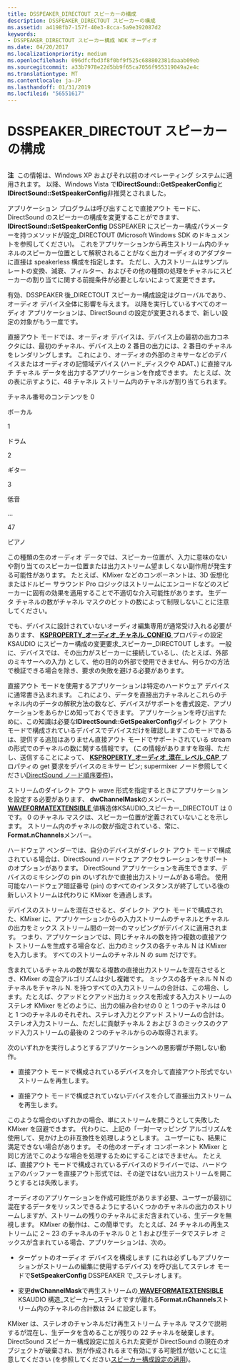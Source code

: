 ```yaml
---
title: DSSPEAKER_DIRECTOUT スピーカーの構成
description: DSSPEAKER_DIRECTOUT スピーカーの構成
ms.assetid: a4198fb7-157f-40e3-8cca-5a9e392087d2
keywords:
- DSSPEAKER_DIRECTOUT スピーカー構成 WDK オーディオ
ms.date: 04/20/2017
ms.localizationpriority: medium
ms.openlocfilehash: 096dfcfbd3f8f0bf9f525c688802381daaab09eb
ms.sourcegitcommit: a33b7978e22d5bb9f65ca7056f955319049a2e4c
ms.translationtype: MT
ms.contentlocale: ja-JP
ms.lasthandoff: 01/31/2019
ms.locfileid: "56551617"
---
```

# <a name="dsspeakerdirectout-speaker-configuration"></a>DSSPEAKER\_DIRECTOUT スピーカーの構成


## <span id="dsspeaker_directout_speaker_configuration"></span><span id="DSSPEAKER_DIRECTOUT_SPEAKER_CONFIGURATION"></span>


**注**  この情報は、Windows XP およびそれ以前のオペレーティング システムに適用されます。 以降、Windows Vista で**IDirectSound::GetSpeakerConfig**と**IDirectSound::SetSpeakerConfig**非推奨とされました。

 

アプリケーション プログラムは呼び出すことで直接アウト モードに、DirectSound のスピーカーの構成を変更することができます、 **IDirectSound::SetSpeakerConfig** DSSPEAKER にスピーカー構成パラメーターを持つメソッドが設定\_DIRECTOUT (Microsoft Windows SDK のドキュメントを参照してください)。 これをアプリケーションから再生ストリーム内のチャネルのスピーカー位置として解釈されることがなく出力オーディオのアダプターに直接は speakerless 構成を指定します。 ただし、入力ストリームはサンプル レートの変換、減衰、フィルター、およびその他の種類の処理をチャネルにスピーカーの割り当てに関する前提条件が必要としないによって変更できます。

有効、DSSPEAKER 後\_DIRECTOUT スピーカー構成設定はグローバルであり、オーディオ デバイス全体に影響を与えます。 以降を実行しているすべてのオーディオ アプリケーションは、DirectSound の設定が変更されるまで、新しい設定の対象がもう一度です。

直接アウト モードでは、オーディオ デバイスは、デバイス上の最初の出力コネクタには、最初のチャネル、デバイス上の 2 番目の出力には、2 番目のチャネルをレンダリングします。 これにより、オーディオの外部のミキサーなどのデバイスまたはオーディオの記憶域デバイス (ハード_ディスクや ADAT、) に直接マルチ チャネル データを出力するアプリケーションを作成できます。 たとえば、次の表に示すように、48 チャネル ストリーム内のチャネルが割り当てられます。

チャネル番号のコンテンツを 0

ボーカル

1

ドラム

2

ギター

3

低音

...

47

ピアノ

 

この種類の生のオーディオ データでは、スピーカー位置が、入力に意味のないや割り当てのスピーカー位置または出力ストリーム望ましくない副作用が発生する可能性があります。 たとえば、KMixer などのコンポーネントは、3D 仮想化またはドルビー サラウンド Pro ロジックはストリームにエンコードなどのスピーカーに固有の効果を適用することで不適切な介入可能性があります。 生データ チャネルの数がチャネル マスクのビットの数によって制限しないことに注意してください。

でも、デバイスに設計されていないオーディオ編集専用が通常受け入れる必要があります、 [ **KSPROPERTY\_オーディオ\_チャネル\_CONFIG** ](https://msdn.microsoft.com/library/windows/hardware/ff537250)プロパティの設定KSAUDIO にスピーカー構成の変更要求\_スピーカー\_DIRECTOUT します。 一般に、デバイスでは、その出力がスピーカーに接続しているし、(たとえば、外部のミキサーへの入力) として、他の目的の外部で使用できません、何らかの方法で検証できる場合を除き、要求の失敗を避ける必要があります。

直接アウト モードを使用するアプリケーションは特定のハードウェア デバイスに通常書き込まれます。 これにより、データを直接出力チャネルとこれらのチャネル内のデータの解釈方法の数など、デバイスがサポートを書式設定、アプリケーションをあらかじめ知っておくできます。 アプリケーションを呼び出すために、この知識は必要な**IDirectSound::GetSpeakerConfig**ダイレクト アウト モードで構成されているデバイスでデバイスだけを確認しますこのモードであるは、提供する追加はありません直接アウト モードでサポートされている stream の形式でのチャネルの数に関する情報です。 (この情報がありますを取得、ただし、送信することによって、 [ **KSPROPERTY\_オーディオ\_混在\_レベル\_CAP** ](https://msdn.microsoft.com/library/windows/hardware/ff537291)プロパティの get 要求をデバイスのミキサー ピン; supermixer ノード参照してください[DirectSound ノード順序要件](directsound-node-ordering-requirements.md))。

ストリームのダイレクト アウト wave 形式を指定するときにアプリケーションを設定する必要があります、 **dwChannelMask**のメンバー、 [ **WAVEFORMATEXTENSIBLE** ](https://msdn.microsoft.com/library/windows/hardware/ff538802)値構造体KSAUDIO\_スピーカー\_DIRECTOUT は 0 です。 0 のチャネル マスクは、スピーカー位置が定義されていないことを示します。 ストリーム内のチャネルの数が指定されている、常に、 **Format.nChannels**メンバー。

ハードウェア ベンダーでは、自分のデバイスがダイレクト アウト モードで構成されている場合は、DirectSound ハードウェア アクセラレーションをサポートのオプションがあります。 DirectSound アプリケーションを再生できます、デバイスのミキシングの pin のいずれかで直接出力ストリームがある場合。 使用可能なハードウェア暗証番号 (pin) のすべてのインスタンスが終了している後の新しいストリームは代わりに KMixer を通過します。

デバイスのストリームを混在させると、ダイレクト アウト モードで構成された、KMixer に、アプリケーションからの入力ストリームのチャネルとチャネルの出力をミックス ストリーム間の一対一のマッピングがデバイスに適用されます。 つまり、アプリケーションでは、同じチャネルの数を持つ複数の直接アウト ストリームを生成する場合など、出力のミックスの各チャネル N は KMixer を入力します。 すべてのストリームのチャネル N の sum だけです。

含まれているチャネルの数が異なる複数の直接出力ストリームを混在させるとき、KMixer の混合アルゴリズムは少し複雑です。 ミックスの各チャネル N N のチャネルをチャネル N. を持つすべての入力ストリームの合計は、この場合、します。たとえば、クアッドとクアッド出力ミックスを形成する入力ストリームのステレオ KMixer をどのように、出力の組み合わせの 0 と 1 つのチャネルは 0 と 1 つのチャネルのそれぞれ、ステレオ入力とクアッド ストリームの合計は。 ステレオ入力ストリーム、ただしに貢献チャネル 2 および 3 のミックスのクアッド入力ストリームの最後の 2 つのチャネルからのみ取得されます。

次のいずれかを実行しようとするアプリケーションへの悪影響が予期しない動作。

-   直接アウト モードで構成されているデバイスを介して直接アウト形式でないストリームを再生します。

-   直接アウト モードで構成されていないデバイスを介して直接出力ストリームを再生します。

このような場合のいずれかの場合、単にストリームを開こうとして失敗した KMixer を回避できます。 代わりに、上記の「一対一マッピング アルゴリズムを使用して、見かけ上の非互換性を処理しようとします。 ユーザーにも、結果に満足できない場合があります。 その他のオーディオ コンポーネント KMixer と同じ方法でこのような場合を処理するためにすることはできません。 たとえば、直接アウト モードで構成されているデバイスのドライバーでは、ハードウェアのバッファーを直接アウト形式では、その逆ではない出力ストリームを開こうとするとは失敗します。

オーディオのアプリケーションを作成可能性があります必要、ユーザーが最初に混在するデータをリッスンできるようにするいくつかのチャネルの出力のストリームしますが、ストリームの残りのチャネルにまだ含まれている、生データを無視します。 KMixer の動作は、この簡単です。 たとえば、24 チャネルの再生ストリームに 2 ~ 23 のチャネルのチャネル 0 と 1 および生データでステレオ ミックスが含まれている場合、アプリケーションは、次の。

-   ターゲットのオーディオ デバイスを構成します (これは必ずしもアプリケーションがストリームの編集に使用するデバイス) を呼び出してステレオ モードで**SetSpeakerConfig** DSSPEAKER で\_ステレオします。

-   変更**dwChannelMask**で再生ストリームの[ **WAVEFORMATEXTENSIBLE** ](https://msdn.microsoft.com/library/windows/hardware/ff538802) KSAUDIO 構造\_スピーカー\_ステレオですが離れる**Format.nChannels**ストリーム内のチャネルの合計数は 24 に設定します。

KMixer は、ステレオのチャンネルだけ再生ストリーム チャネル マスクで説明するが混在し、生データを含めることが残りの 22 チャネルを破棄します。 DirectSound スピーカー構成設定に加えられた変更が DirectSound の現在のオブジェクトが破棄され、別が作成されるまで有効にする可能性が低いことに注意してください (を参照してください[スピーカー構成設定の適用](applying-speaker-configuration-settings.md))。

 

 





